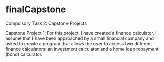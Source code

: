 # finalCapstone
Compulsory Task 2: Capstone Projects

Capstone Project 1:
For this project, I have created a finance calculator. I assume that I have been approached by a small financial company and asked to create a program that allows the user to access two different finance calculators: an investment calculator and a home loan repayment (bond) calculator.
